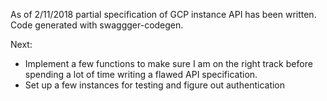 As of 2/11/2018 partial specification of GCP instance API has been
written. Code generated with swaggger-codegen.

Next:

- Implement a few functions to make sure I am on the right track
  before spending a lot of time writing a flawed API specification.
- Set up a few instances for testing and figure out authentication
